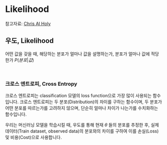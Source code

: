 # Likelihood

참고자료: [Chris AI Holy](https://youtu.be/mxCmB1WE3R8)



## 우도, Likelihood

어떤 값을 갖을 때, 해당하는 분포가 얼마나 값을 설명하는가, 분포가 얼마나 값에 적당한가 $P(분포 | 값)$

<br>

### 크로스 엔트로피, Cross Entropy

크로스 엔트로피는 classification 모델의 loss function으로 가장 많이 사용되는 함수입니다. 크로스 엔트로피는 두 분포(Distribution)의 차이를 구하는 함수이며, 두 분포가 어떤 분포를 따르는가를 고려하지 않으며, 단순히 얼마나 차이가 나는가를 수치화하는 함수입니다.

우리는 머신러닝 모델을 학습시킬 때, 우도를 통해 현재 $\theta$ 들의 분포를 추정한 후, 실제 데이터(Train dataset, observed data)의 분포와의 차이를 구하여 이를 손실(Loss) 및 비용(Cost)으로 사용합니다.

